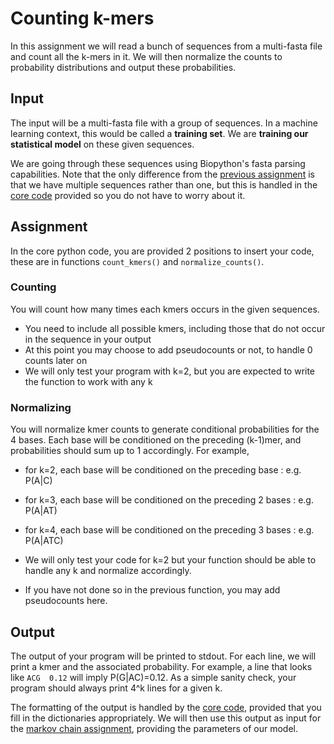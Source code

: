 # Counting k-mers

In this assignment we will read a bunch of sequences from a multi-fasta file and count all the k-mers in it.
We will then normalize the counts to probability distributions and output these probabilities.

## Input

The input will be a multi-fasta file with a group of sequences.
In a machine learning context, this would be called a **training set**.
We are **training our statistical model** on these given sequences.

We are going through these sequences using Biopython's fasta parsing capabilities.
Note that the only difference from the [previous assignment](../RandomSeq) is that we have multiple sequences rather than one, but this is handled in the [core code](main.py) provided so you do not have to worry about it.

## Assignment

In the core python code, you are provided 2 positions to insert your code, these are in functions `count_kmers()` and `normalize_counts()`.

### Counting

You will count how many times each kmers occurs in the given sequences.

  * You need to include all possible kmers, including those that do not occur in the sequence in your output
  * At this point you may choose to add pseudocounts or not, to handle 0 counts later on
  * We will only test your program with k=2, but you are expected to write the function to work with any k

### Normalizing

You will normalize kmer counts to generate conditional probabilities for the 4 bases.
Each base will be conditioned on the preceding (k-1)mer, and probabilities should sum up to 1 accordingly.
For example,
  * for k=2, each base will be conditioned on the preceding base : e.g. P(A|C)
  * for k=3, each base will be conditioned on the preceding 2 bases : e.g. P(A|AT)  
  * for k=4, each base will be conditioned on the preceding 3 bases : e.g. P(A|ATC)

  * We will only test your code for k=2 but your function should be able to handle any k and normalize accordingly.
  * If you have not done so in the previous function, you may add pseudocounts here.

## Output

The output of your program will be printed to stdout.
For each line, we will print a kmer and the associated probability.
For example, a line that looks like `ACG  0.12` will imply P(G|AC)=0.12.
As a simple sanity check, your program should always print 4^k lines for a given k.

The formatting of the output is handled by the [core code](main.py), provided that you fill in the dictionaries appropriately.
We will then use this output as input for the [markov chain assignment](../markovChain), providing the parameters of our model.
